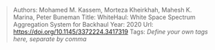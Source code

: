 > Authors: Mohamed M. Kassem, Morteza Kheirkhah, Mahesh K. Marina, Peter Buneman
> Title: WhiteHaul: White Space Spectrum Aggregation System for Backhaul
> Year: 2020
> Url: https://doi.org/10.1145/3372224.3417319
> Tags: *Define your own tags here, separate by comma*